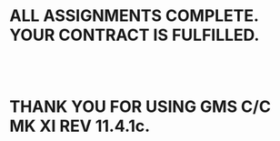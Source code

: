# ALL ASSIGNMENTS COMPLETE. YOUR CONTRACT IS FULFILLED.
<br><br>
# THANK YOU FOR USING GMS C/C MK XI REV 11.4.1c.